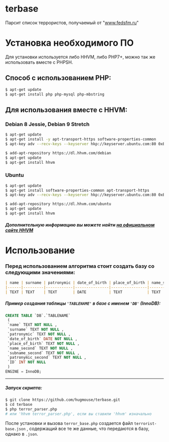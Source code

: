 

# terbase
Парсит список террористов, получаемый от "www.fedsfm.ru"

# Установка необходимого ПО
Для установки используется либо HHVM, либо PHP7+, можно так же использовать вместе с PHPSH.

## Способ с использованием PHP:
```sh
$ apt-get update
$ apt-get install php php-mysql php-mbstring
```

## Для использования вместе с HHVM:

### Debian 8 Jessie, Debian 9 Stretch
```sh
$ apt-get update
$ apt-get install -y apt-transport-https software-properties-common
$ apt-key adv --recv-keys --keyserver hkp://keyserver.ubuntu.com:80 0xB4112585D386EB94

$ add-apt-repository https://dl.hhvm.com/debian
$ apt-get update
$ apt-get install hhvm
```

### Ubuntu
```sh
$ apt-get update
$ apt-get install software-properties-common apt-transport-https
$ apt-key adv --recv-keys --keyserver hkp://keyserver.ubuntu.com:80 0xB4112585D386EB94

$ add-apt-repository https://dl.hhvm.com/ubuntu
$ apt-get update
$ apt-get install hhvm
```
##### Дополнительную информацию вы можете найти [на официальном сайте HHVM](https://docs.hhvm.com/hhvm/installation/linux)

# Использование
### Перед использованием алгоритма стоит создать базу со следующими значениями:
```markdown
| name | surname | patronymic | date_of_birth | place_of_birth | name_second | surname_second | patronymic_second | ID      |
|------|---------|------------|---------------|----------------|-------------|----------------|-------------------|---------|
| TEXT | TEXT    | TEXT       | DATE          | TEXT           | TEXT        | TEXT           | TEXT              | INT(16) |
```
##### Пример создания таблицы `'TABLENAME'` в базе с именем `'DB'` (InnoDB):
```sql
CREATE TABLE `DB`.`TABLENAME`
 ( 
 `name` TEXT NOT NULL ,
 `surname` TEXT NOT NULL ,
 `patronymic` TEXT NOT NULL ,
 `date_of_birth` DATE NOT NULL ,
 `place_of_birth` TEXT NOT NULL ,
 `name_second` TEXT NOT NULL ,
 `subname_second` TEXT NOT NULL ,
 `patronymic_second` TEXT NOT NULL ,
 `ID` INT NOT NULL
 ) 
ENGINE = InnoDB;
```
---
##### Запуск скрипта:
```sh
$ git clone https://github.com/hugmouse/terbase.git
$ cd terbase
$ php terror_parser.php 
# или 'hhvm terror_parser.php', если вы ставили 'hhvm' изначально
```

После установки и вызова `terror_base.php` создается файл `terrorist-base.json` , содержащий все те же данные, что передаются в базу, однако в `.json`.

